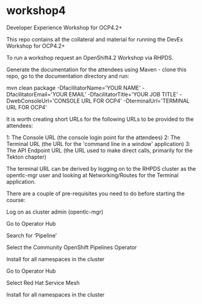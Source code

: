 # workshop4
Developer Experience Workshop for OCP4.2+

This repo contains all the collateral and material for running the DevEx Workshop for OCP4.2+

To run a workshop request an OpenShift4.2 Workshop via RHPDS.

Generate the documentation for the attendees using Maven - clone this repo, go to the documentation directory and run:

mvn clean package -DfacilitatorName='YOUR NAME' -DfacilitatorEmail='YOUR EMAIL' -DfacilitatorTitle='YOUR JOB TITLE' -DwebConsoleUrl='CONSOLE URL FOR OCP4' -DterminalUrl='TERMINAL URL FOR OCP4'

It is worth creating short URLs for the following URLs to be provided to the attendees:

1: The Console URL (the console login point for the attendees)
2: The Terminal URL (the URL for the 'command line in a window' application)
3: The API Endpoint URL (the URL used to make direct calls, primarily for the Tekton chapter)

The terminal URL can be derived by logging on to the RHPDS cluster as the opentlc-mgr user and looking at Networking/Routes for the Terminal application. 

There are a couple of pre-requisites you need to do before starting the course:

Log on as cluster admin (opentlc-mgr)

Go to Operator Hub

Search for ‘Pipeline’

Select the Community OpenShift Pipelines Operator

Install for all namespaces in the cluster

Go to Operator Hub

Select Red Hat Service Mesh

Install for all namespaces in the cluster



